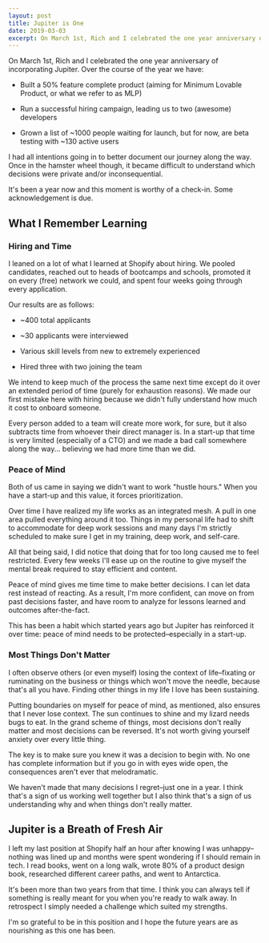 ```yaml
---
layout: post
title: Jupiter is One
date: 2019-03-03
excerpt: On March 1st, Rich and I celebrated the one year anniversary of incorporating Jupiter. Over the
---
```


On March 1st, Rich and I celebrated the one year anniversary of incorporating Jupiter. Over the course of the year we have:

<ul>
    <li><p>Built a 50% feature complete product (aiming for Minimum Lovable Product, or what we refer to as MLP)</p></li>
    <li><p>Run a successful hiring campaign, leading us to two (awesome) developers</p></li>
    <li><p>Grown a list of ~1000 people waiting for launch, but for now, are beta testing with ~130 active users</p></li>
</ul>

I had all intentions going in to better document our journey along the way. Once in the hamster wheel though, it became difficult to understand which decisions were private and/or inconsequential.

It's been a year now and this moment is worthy of a check-in. Some acknowledgement is due.

## What I Remember Learning

### Hiring and Time

I leaned on a lot of what I learned at Shopify about hiring. We pooled candidates, reached out to heads of bootcamps and schools, promoted it on every (free) network we could, and spent four weeks going through every application.

Our results are as follows:

<ul>
    <li><p>~400 total applicants</p></li>
    <li><p>~30 applicants were interviewed</p></li>
    <li><p>Various skill levels from new to extremely experienced</p></li>
    <li><p>Hired three with two joining the team</p></li>
</ul>

We intend to keep much of the process the same next time except do it over an extended period of time (purely for exhaustion reasons). We made our first mistake here with hiring because we didn't fully understand how much it cost to onboard someone.

Every person added to a team will create more work, for sure, but it also subtracts time from whoever their direct manager is. In a start-up that time is very limited (especially of a CTO) and we made a bad call somewhere along the way... believing we had more time than we did.

### Peace of Mind

Both of us came in saying we didn't want to work "hustle hours." When you have a start-up and this value, it forces prioritization.

Over time I have realized my life works as an integrated mesh. A pull in one area pulled everything around it too. Things in my personal life had to shift to accommodate for deep work sessions and many days I'm strictly scheduled to make sure I get in my training, deep work, and self-care.

All that being said, I did notice that doing that for too long caused me to feel restricted. Every few weeks I'll ease up on the routine to give myself the mental break required to stay efficient and content.

Peace of mind gives me time time to make better decisions. I can let data rest instead of reacting. As a result, I'm more confident, can move on from past decisions faster, and have room to analyze for lessons learned and outcomes after-the-fact.

This has been a habit which started years ago but Jupiter has reinforced it over time: peace of mind needs to be protected–especially in a start-up.

### Most Things Don't Matter

I often observe others (or even myself) losing the context of life–fixating or ruminating on the business or things which won't move the needle, because that's all you have. Finding other things in my life I love has been sustaining.

Putting boundaries on myself for peace of mind, as mentioned, also ensures that I never lose context. The sun continues to shine and my lizard needs bugs to eat. In the grand scheme of things, most decisions don't really matter and most decisions can be reversed. It's not worth giving yourself anxiety over every little thing.

The key is to make sure you knew it was a decision to begin with. No one has complete information but if you go in with eyes wide open, the consequences aren't ever that melodramatic.

We haven't made that many decisions I regret–just one in a year. I think that's a sign of us working well together but I also think that's a sign of us understanding why and when things don't really matter.

## Jupiter is a Breath of Fresh Air

I left my last position at Shopify half an hour after knowing I was unhappy–nothing was lined up and  months were spent wondering if I should remain in tech. I read books, went on a long walk, wrote 80% of a product design book, researched different career paths, and went to Antarctica.

It's been more than two years from that time. I think you can always tell if something is really meant for you when you're ready to walk away. In retrospect I simply needed a challenge which suited my strengths.

I'm so grateful to be in this position and I hope the future years are as nourishing as this one has been.